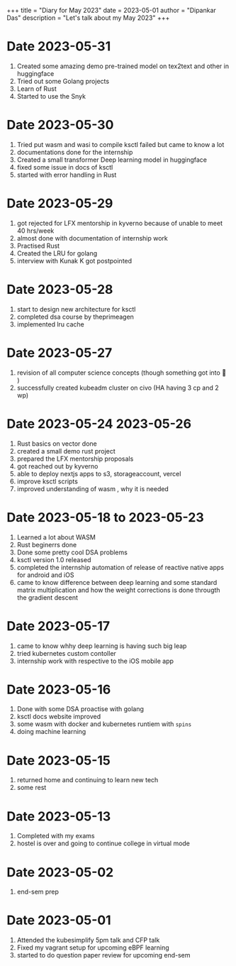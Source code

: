 +++
title = "Diary for May 2023"
date = 2023-05-01
author = "Dipankar Das"
description = "Let's talk about my May 2023"
+++

# Date 2023-05-31
1. Created some amazing demo pre-trained model on tex2text and other in huggingface
2. Tried out some Golang projects
3. Learn of Rust
4. Started to use the Snyk

# Date 2023-05-30
1. Tried put wasm and wasi to compile ksctl failed but came to know a lot
2. documentations done for the internship
3. Created a small transformer Deep learning model in huggingface
4. fixed some issue in docs of ksctl
5. started with error handling in Rust

# Date 2023-05-29
1. got rejected for LFX mentorship in kyverno because of unable to meet 40 hrs/week
2. almost done with documentation of internship work
3. Practised Rust
4. Created the LRU for golang
5. interview with Kunak K got postpointed

# Date 2023-05-28
1. start to design new architecture for ksctl
2. completed dsa course by theprimeagen
3. implemented lru cache

# Date 2023-05-27
1. revision of all computer science concepts (though something got into 🧠 )
2. successfully created kubeadm cluster on civo (HA having 3 cp and 2 wp)

# Date 2023-05-24 2023-05-26
1. Rust basics on vector done
2. created a small demo rust project
3. prepared the LFX mentorship proposals
4. got reached out by kyverno
5. able to deploy nextjs apps to s3, storageaccount, vercel
6. improve ksctl scripts
7. improved understanding of wasm , why it is needed

# Date 2023-05-18 to 2023-05-23
1. Learned a lot about WASM
2. Rust beginerrs done
3. Done some pretty cool DSA problems
4. ksctl version 1.0 released
5. completed the internship automation of release of reactive native apps for android and iOS
6. came to know difference between deep learning and some standard matrix multiplication
and how the weight corrections is done througth the gradient descent

# Date 2023-05-17
1. came to know whhy deep learning is having such big leap
2. tried kubernetes custom contoller
3. internship work with respective to the iOS mobile app

# Date 2023-05-16
1. Done with some DSA proactise with golang
2. ksctl docs website improved
3. some wasm with docker and kubernetes runtiem with `spins`
4. doing machine learning

# Date 2023-05-15
1. returned home and continuing to learn new tech
2. some rest

# Date 2023-05-13
1. Completed with my exams
2. hostel is over and going to continue college in virtual mode

# Date 2023-05-02
1. end-sem prep

# Date 2023-05-01
1. Attended the kubesimplify 5pm talk and CFP talk
2. Fixed my vagrant setup for upcoming eBPF learning
3. started to do question paper review for upcoming end-sem


